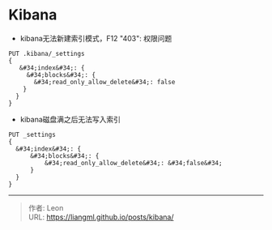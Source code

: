 # Kibana


* kibana无法新建索引模式，F12 &#34;403&#34;: 权限问题

```shell
PUT .kibana/_settings
{
   &#34;index&#34;: {
     &#34;blocks&#34;: {
       &#34;read_only_allow_delete&#34;: false
    }
  }
}
```

* kibana磁盘满之后无法写入索引

```shell
PUT _settings
{
  &#34;index&#34;: {
      &#34;blocks&#34;: {
          &#34;read_only_allow_delete&#34;: &#34;false&#34;
      }
  }
}
```

---

> 作者: Leon  
> URL: https://liangml.github.io/posts/kibana/  

